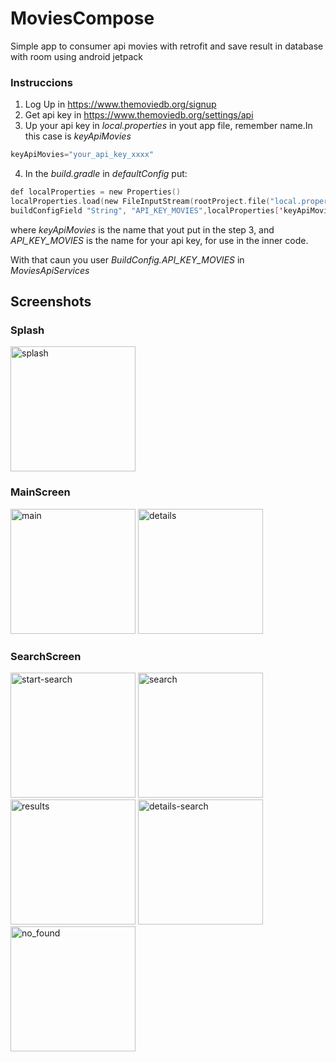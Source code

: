 # MoviesCompose
Simple app to consumer api movies with retrofit and save result in database with room using android jetpack

### Instruccions

1. Log Up in https://www.themoviedb.org/signup
2. Get api key in https://www.themoviedb.org/settings/api
3. Up your api key in *local.properties* in yout app file, remember name.In this case is *keyApiMovies*

```kotlin
keyApiMovies="your_api_key_xxxx"
```



4. In the *build.gradle* in *defaultConfig* put:

```kotlin
def localProperties = new Properties()
localProperties.load(new FileInputStream(rootProject.file("local.properties")))
buildConfigField "String", "API_KEY_MOVIES",localProperties['keyApiMovies']
```
where *keyApiMovies* is the name that yout put in the step 3, and *API_KEY_MOVIES* is the name for your api key, for use in the inner code.

With that caun you user *BuildConfig.API_KEY_MOVIES* in *MoviesApiServices*



## Screenshots
### Splash
<p>
  <img src="https://i.imgur.com/fYfSFJV.png" alt="splash" width="200"/>
</p>

### MainScreen
<p>
  <img src="https://i.imgur.com/dqG8SOW.png" alt="main" width="200"/>
  <img src="https://i.imgur.com/yTfs9pw.png" alt="details" width="200"/>
</p>

### SearchScreen
<p>
  <img src="https://i.imgur.com/aqqsc4K.png" alt="start-search" width="200"/>
  <img src="https://i.imgur.com/w8VL3aC.png" alt="search" width="200"/>
  <img src="https://i.imgur.com/2GVcwHE.png" alt="results" width="200"/>
  <img src="https://i.imgur.com/BKel5j7.png" alt="details-search" width="200"/>
  <img src="https://i.imgur.com/SuvEQan.png" alt="no_found" width="200"/>
</p>
